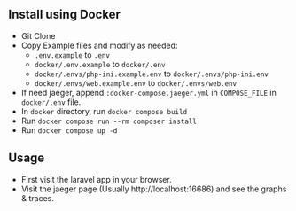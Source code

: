 ## Install using Docker

- Git Clone
- Copy Example files and modify as needed:
    - `.env.example` to `.env`
    - `docker/.env.example` to `docker/.env`
    - `docker/.envs/php-ini.example.env` to `docker/.envs/php-ini.env`
    - `docker/.envs/web.example.env` to `docker/.envs/web.env`
- If need jaeger, append `:docker-compose.jaeger.yml` in `COMPOSE_FILE` in `docker/.env` file.
- In `docker` directory, run `docker compose build`
- Run `docker compose run --rm composer install`
- Run `docker compose up -d`

## Usage

- First visit the laravel app in your browser.
- Visit the jaeger page (Usually http://localhost:16686) and see the graphs & traces.
